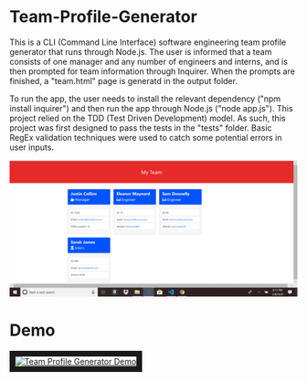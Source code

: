 # Team-Profile-Generator

This is a CLI (Command Line Interface) software engineering team profile generator that runs through Node.js. The user is informed that a team consists of one manager and any number of engineers and interns, and is then prompted for team information through Inquirer. When the prompts are finished, a "team.html" page is generatd in the output folder. 

To run the app, the user needs to install the relevant dependency ("npm install inquirer") and then run the app through Node.js ("node app.js"). This project relied on the TDD (Test Driven Development) model. As such, this project was first designed to pass the tests in the "tests" folder. Basic RegEx validation techniques were used to catch some potential errors in user inputs.

 ![](./output/output-example-screenshot.png)
 

# Demo

<a href="http://www.youtube.com/watch?feature=player_embedded&v=1GC50Nsj4nM
" target="_blank"><img src="http://img.youtube.com/vi/1GC50Nsj4nM/0.jpg" 
alt="Team Profile Generator Demo" width="340" height="180" border="10" /></a>


